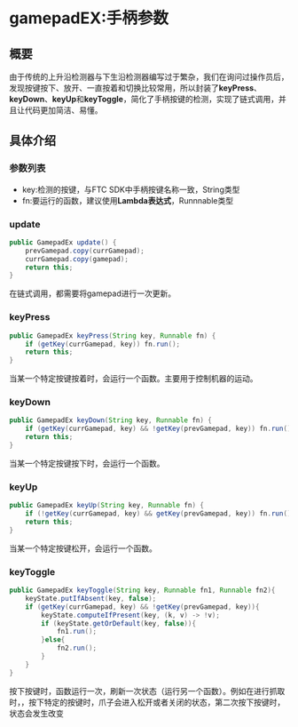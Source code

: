 # gamepadEX:手柄参数

## 概要
由于传统的上升沿检测器与下生沿检测器编写过于繁杂，我们在询问过操作员后，发现按键按下、放开、一直按着和切换比较常用，所以封装了**keyPress**、**keyDown**、**keyUp**和**keyToggle**，简化了手柄按键的检测，实现了链式调用，并且让代码更加简洁、易懂。
## 具体介绍
### 参数列表
- key:检测的按键，与FTC SDK中手柄按键名称一致，String类型
- fn:要运行的函数，建议使用**Lambda表达式**，Runnnable类型
### update
```java
public GamepadEx update() {
    prevGamepad.copy(currGamepad);
    currGamepad.copy(gamepad);
    return this;
}
```
在链式调用，都需要将gamepad进行一次更新。
### keyPress
```java
public GamepadEx keyPress(String key, Runnable fn) {
    if (getKey(currGamepad, key)) fn.run();
    return this;
}
```
当某一个特定按键按着时，会运行一个函数。主要用于控制机器的运动。
### keyDown
```java
public GamepadEx keyDown(String key, Runnable fn) {
    if (getKey(currGamepad, key) && !getKey(prevGamepad, key)) fn.run();
    return this;
}
```
当某一个特定按键按下时，会运行一个函数。
### keyUp
```java
public GamepadEx keyUp(String key, Runnable fn) {
    if (!getKey(currGamepad, key) && getKey(prevGamepad, key)) fn.run();
    return this;
}
```
当某一个特定按键松开，会运行一个函数。
### keyToggle
```java
public GamepadEx keyToggle(String key, Runnable fn1, Runnable fn2){
    keyState.putIfAbsent(key, false);
    if (getKey(currGamepad, key) && !getKey(prevGamepad, key)){
        keyState.computeIfPresent(key, (k, v) -> !v);
        if (keyState.getOrDefault(key, false)){
            fn1.run();
        }else{
            fn2.run();
        }
    }
}
```
按下按键时，函数运行一次，刷新一次状态（运行另一个函数）。例如在进行抓取时，，按下特定的按键时，爪子会进入松开或者关闭的状态，第二次按下按键时，状态会发生改变
